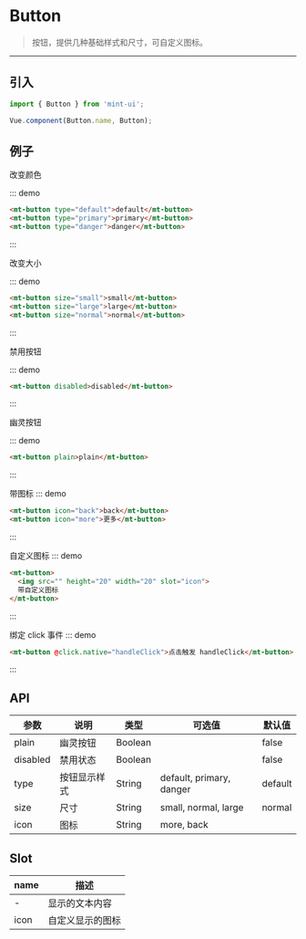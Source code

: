 # Button

> 按钮，提供几种基础样式和尺寸，可自定义图标。

------------

## 引入

```javascript
import { Button } from 'mint-ui';

Vue.component(Button.name, Button);
```

## 例子
改变颜色

::: demo
```html
<mt-button type="default">default</mt-button>
<mt-button type="primary">primary</mt-button>
<mt-button type="danger">danger</mt-button>
```
:::

改变大小

::: demo
```html
<mt-button size="small">small</mt-button>
<mt-button size="large">large</mt-button>
<mt-button size="normal">normal</mt-button>
```
:::

禁用按钮

::: demo
```html
<mt-button disabled>disabled</mt-button>
```
:::

幽灵按钮

::: demo
```html
<mt-button plain>plain</mt-button>
```
:::

带图标
::: demo
```html
<mt-button icon="back">back</mt-button>
<mt-button icon="more">更多</mt-button>
```
:::

自定义图标
::: demo
```html
<mt-button>
  <img src="" height="20" width="20" slot="icon">
  带自定义图标
</mt-button>
```
:::

绑定 click 事件
::: demo
```html
<mt-button @click.native="handleClick">点击触发 handleClick</mt-button>
```
:::

## API

| 参数 | 说明 | 类型 | 可选值 | 默认值 |
|------|-------|---------|-------|--------|
| plain | 幽灵按钮 | Boolean | | false |
| disabled | 禁用状态 | Boolean | | false |
| type | 按钮显示样式 | String |  default, primary, danger | default |
| size | 尺寸 | String | small, normal, large | normal |
| icon | 图标 | String | more, back | |

## Slot
| name | 描述 |
|------|--------|
| - | 显示的文本内容|
| icon | 自定义显示的图标|

